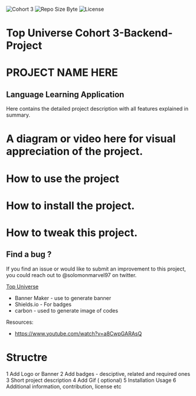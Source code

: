 
![Cohort 3](https://img.shields.io/node/v/mongoose )
![Repo Size Byte ](https://img.shields.io/github/repo-size/Litteup/cohort3-backend-project )
![License ](https://img.shields.io/github/license/litteup/cohort3-backend-project )

# Top Universe Cohort 3-Backend-Project
# PROJECT NAME HERE

## Language Learning Application

Here contains the detailed project description with all features explained in summary.

# A diagram or video here for visual appreciation of the project.

# How to use the project 

# How to install the project.

# How to tweak this project.

## Find a bug ?

If you find an issue or would like to submit an improvement to this project, you could reach out to @solomonmarvel97 on twitter.

[Top Universe](https://topuniverse.org/)


* Banner Maker - use to generate banner
* Shields.io - For badges
* carbon - used to generate image of codes

Resources:
* https://www.youtube.com/watch?v=a8CwpGARAsQ


# Structre
1 Add Logo or Banner
2 Add badges - desciptive, related and required ones
3 Short project description
4 Add Gif ( optional)
5 Installation Usage
6 Additional information, contribution, license etc
